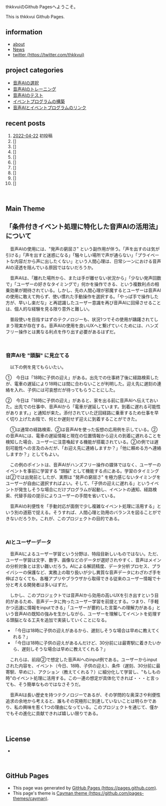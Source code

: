thkkvuiのGithub Pagesへようこそ。

This is thkkvui Github Pages.

## **information**
- [about](https://thkkvui.github.io/about)
- [News](https://thkkvui.github.io/news)
- [twitter (https://twitter.com/thkkvui)](https://twitter.com/thkkvui)


## **project categories**
- [音声AIの選択](https://thkkvui.github.io/select)
- [音声AIのトレーニング](https://thkkvui.github.io/training)
- [音声AIのテスト](https://thkkvui.github.io/validation)
- [イベントプログラムの構築](https://thkkvui.github.io/event)
- [音声AIとイベントプログラムのリンク](https://thkkvui.github.io/linker)


## **recent posts**
1. [2022-04-22](https://thkkvui.github.io/2022/04/22/first-post.html) 初投稿
2. []
3. []
4. []
5. []
6. []
7. []
8. []
9. []
10. []

&emsp;

## **Main Theme**
## **「条件付きイベント処理に特化した音声AIの活用法」について**

　音声AIの使用には、"発声の窮屈さ" という副作用が伴う。「声を出すのは気が引ける」「声を出すと迷惑になる」「騒々しい場所で声が通らない」「プライベートな内容だから声に出したくない」という人間心理は、日常シーンにおける音声AIの浸透を阻んでいる原因ではないだろうか。

　音声AIは、「離れた場所から、または手が離せない状況から」「少ない発声回数で」「ユーザーの好きなタイミングで」何かを操作できる、という複数利点の相乗効果が期待されている。しかし、先の人間心理が邪魔するとユーザーは音声AIの使用に敢えて拘らず、使い慣れた手動操作を選択する。「やっぱ手で操作した方が、早いし楽だな」と再認識したユーザー意識を再び音声AIに回帰させることは、個人的な経験を見る限り意外と難しい。

　普段使いを目指すはずのテクノロジーも、状況1つでその使用が躊躇されてしまう現実が存在する。音声AIの使用を良いUXへと繋げていくためには、ハンズフリー操作とは異なる利点を作り出す必要があるはずだ。

&emsp;

### **音声AIを "頭脳" に見立てる**

　以下の例を見てもらいたい。

①　今日は「18時に子供の迎え」がある。出先での仕事終了後に経路検索したが、電車の遅延により18時には間に合わないことが判明した。迎え先に遅刻の連絡を入れ、子供には可哀想だが待ってもらうことにした。

②　今日は「18時に子供の迎え」があると、家を出る前に音声AIへ伝えておいた。出先での仕事中、音声AIから「電車が遅延しています。到着に遅れる可能性があります。」と通知が来た。添付されていた迂回経路に乗車するため仕事を早く切り上げたお陰で、何とか遅刻せず迎えに到着することができた。

　①は通常の経路検索、②は音声AIを使った仮想の応用例を示している。②の音声AIには、電車の遅延情報と現在の位置情報から迎えの到着に遅れることを検知した場合、ユーザーに注意喚起する機能が搭載されている。②の例では遅刻可能性への言及のみだが、「お迎え先に連絡しますか？」「他に頼める方へ連絡しますか？」としてもよい。

　この例のポイントは、音声AIがハンズフリー操作の媒体ではなく、ユーザーのイベントを事前に学習する "頭脳" として機能する点にある。学習のタイミングは②では出発前としたが、実際は "発声の窮屈さ" を極力感じないタイミングをユーザーが自由に選択すればよい。そして、「子供の迎えに遅れる」というイベントが発生しそうな場合にだけプログラムが起動し、イベントの通知、経路検索、代替手段の提示によりユーザーの手間を省いている。

　音声AIの利便性を「手動対応が面倒で少し複雑なイベント処理に活用する」という別の道筋で捉える。そうすれば、人間心理と効用のバランスを図ることができないだろうか。これが、このプロジェクトの目的である。

&emsp;

### **AIとユーザーデータ**

　音声AIによるユーザー学習という分野は、特段目新しいものではない。ただ、ユーザー学習は文字、数字、画像などのデータが選好されやすく、音声はメインの分析対象とは言い難いだろう。AIによる解読精度、データ分析プロセス、プライバシーの保護など、実務上の取り扱いが少し異質な音声データにわざわざ手を伸ばさなくても、各種アプリやブラウザから取得できる従来のユーザー情報で十分と考える開発者は多いはずだ。

　しかし、このプロジェクトでは音声AIから効用の高いUXを引き出すという目的があるため、音声データに拘ったユーザー学習を前提とする。つまり、「手軽かつ迅速に情報をinputできる」「ユーザーが要約した言葉への理解力がある」という音声AIの既知の強みを生かしながら、ユーザーを理解してイベントを処理する頭脳となる工夫を追加で実装していくことになる。

- 「今日は18時に子供の迎えがあるから、遅刻しそうな場合は早めに教えてくれる？」
- 「今日は18時に子供の迎えがあるんだけど、30分前には最寄駅に着きたいから、遅刻しそうな場合は早めに教えてくれる？」

　これらは、前段②で想定した音声AIへのinput例である。ユーザーからinputされた内容を、イベント（今日、18時、子供の迎え）、条件（遅刻、30分前に最寄駅、早めに）、アクション（教えてくれる？）に細分化して学習し、"もしもの時"のイベント処理に活用する。この一連の想定が具体化できれば・・・と言っても、そう簡単なものではなさそうだ。

　音声AIは長い歴史を持つテクノロジーであるが、その学問的な奥深さや利便性追求の余地から考えると、誰もその究極形に到達していないことは明らかであり、私の興味を惹く1つの理由になっている。このプロジェクトを通じて、僅かでもその進化に貢献できれば嬉しい限りである。

&emsp;

## **License**
-

&emsp;

## **GitHub Pages**
- This page was generated by [GitHub Pages (https://pages.github.com)](https://pages.github.com).
- This page's theme is [Cayman theme (https://github.com/pages-themes/cayman)](https://github.com/pages-themes/cayman).
